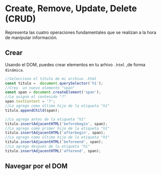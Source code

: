 # Create, Remove, Update, Delete (CRUD)
Representa las cuatro operaciones fundamentales que se realizan a la hora de manipular información. 
## Crear
Usando el DOM, puedes crear elementos en tu arhivo `.html` ,de forma `dinámica`. 

```js
//Selecciono el título de mi archivo .html
const titulo =  document.querySelector('h1');
//Creo  un nuevo elemento "span"
const span = document.createElement('span');
//Le asigno el contenido "?"
span.textContent = '?';
//Lo agrego como último hijo de la etiqueta "h1"
titulo.appendChild(span);

//Lo agrego antes de la etiqueta "h1"
titulo.insertAdjacentHTML('beforebegin', span);
//Lo agrego como primer hijo de la etiqueta "h1"
titulo.insertAdjacentHTML('afterbegin', span);
//Lo agrego como último hijo de la etiqueta "h1"
titulo.insertAdjacentHTML('beforeend', span);
//Lo agrego después de la etiqueta "h1"
titulo.insertAdjacentHTML('afterend', span);
```
## Navegar por el DOM
